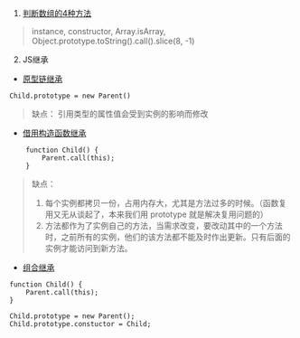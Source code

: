 1. [判断数组的4种方法](https://www.cnblogs.com/guanqiweb/p/10625539.html)

> instance, constructor, Array.isArray, Object.prototype.toString().call().slice(8, -1)

2. JS继承

* [原型链继承](https://www.cnblogs.com/sarahwang/p/6870072.html)

```
Child.prototype = new Parent()
````


> 缺点： 引用类型的属性值会受到实例的影响而修改 

* [借用构造函数继承](https://www.cnblogs.com/sarahwang/p/6879161.html)

```
    function Child() {
        Parent.call(this);
    }
```
> 缺点：
> 1. 每个实例都拷贝一份，占用内存大，尤其是方法过多的时候。（函数复用又无从谈起了，本来我们用 prototype 就是解决复用问题的）
> 2. 方法都作为了实例自己的方法，当需求改变，要改动其中的一个方法时，之前所有的实例，他们的该方法都不能及时作出更新。只有后面的实例才能访问到新方法。

* [组合继承](https://www.cnblogs.com/sarahwang/p/9098044.html)

```
function Child() {
    Parent.call(this);
}

Child.prototype = new Parent();
Child.prototype.constuctor = Child;
```